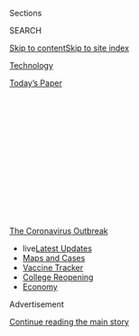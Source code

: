 <div id="app">

<div>

<div>

<div>

<div class="NYTAppHideMasthead css-1q2w90k e1suatyy0">

<div class="section css-ui9rw0 e1suatyy2">

<div class="css-eph4ug er09x8g0">

<div class="css-6n7j50">

</div>

<span class="css-1dv1kvn">Sections</span>

<div class="css-10488qs">

<span class="css-1dv1kvn">SEARCH</span>

</div>

[Skip to content](#site-content)[Skip to site
index](#site-index)

</div>

<div id="masthead-section-label" class="css-1wr3we4 eaxe0e00">

[Technology](https://www.nytimes.com/section/technology)

</div>

<div class="css-10698na e1huz5gh0">

</div>

</div>

<div id="masthead-bar-one" class="section hasLinks css-15hmgas e1csuq9d3">

<div class="css-uqyvli e1csuq9d0">

</div>

<div class="css-1uqjmks e1csuq9d1">

</div>

<div class="css-9e9ivx">

[](https://myaccount.nytimes.com/auth/login?response_type=cookie&client_id=vi)

</div>

<div class="css-1bvtpon e1csuq9d2">

[Today’s
Paper](https://www.nytimes.com/section/todayspaper)

</div>

</div>

</div>

</div>

<div data-aria-hidden="false">

<div id="site-content" data-role="main">

<div>

<div class="css-1aor85t" style="opacity:0.000000001;z-index:-1;visibility:hidden">

<div class="css-1hqnpie">

<div class="css-epjblv">

<span class="css-17xtcya">[Technology](/section/technology)</span><span class="css-x15j1o">|</span><span class="css-fwqvlz">Facebook
Starts Planning for Permanent Remote
Workers</span>

</div>

<div class="css-k008qs">

<div class="css-1iwv8en">

<span class="css-18z7m18"></span>

<div>

</div>

</div>

<span class="css-1n6z4y">https://nyti.ms/3e5PGku</span>

<div class="css-1705lsu">

<div class="css-4xjgmj">

<div class="css-4skfbu" data-role="toolbar" data-aria-label="Social Media Share buttons, Save button, and Comments Panel with current comment count" data-testid="share-tools">

  - 
  - 
  - 
  - 
    
    <div class="css-6n7j50">
    
    </div>

  - 

</div>

</div>

</div>

</div>

</div>

</div>

<div id="NYT_TOP_BANNER_REGION" class="css-13pd83m">

<div>

<div id="styln-prism-menu-1592847958612" class="section interactive-content interactive-size-medium css-1edisqu">

<div class="css-17ih8de interactive-body">

<div id="scroll-container" class="css-1gj85ro">

[<span class="styln-title-wrap"><span class="css-1pje3qr">The
Coronavirus</span><span class="css-1pje3qr">
Outbreak</span></span>](https://www.nytimes.com/news-event/coronavirus?action=click&pgtype=Article&state=default&region=TOP_BANNER&context=storylines_menu)

  - <span class="css-kqxiym" data-emphasize="true">live</span>[Latest
    Updates](https://www.nytimes.com/2020/08/03/world/coronavirus-covid-19.html?action=click&pgtype=Article&state=default&region=TOP_BANNER&context=storylines_menu)
  - [Maps and
    Cases](https://www.nytimes.com/interactive/2020/us/coronavirus-us-cases.html?action=click&pgtype=Article&state=default&region=TOP_BANNER&context=storylines_menu)
  - [Vaccine
    Tracker](https://www.nytimes.com/interactive/2020/science/coronavirus-vaccine-tracker.html?action=click&pgtype=Article&state=default&region=TOP_BANNER&context=storylines_menu)
  - [College
    Reopening](https://www.nytimes.com/2020/08/02/us/covid-college-reopening.html?action=click&pgtype=Article&state=default&region=TOP_BANNER&context=storylines_menu)
  - [Economy](https://www.nytimes.com/live/2020/08/03/business/stock-market-today-coronavirus?action=click&pgtype=Article&state=default&region=TOP_BANNER&context=storylines_menu)

</div>

</div>

</div>

</div>

</div>

<div id="top-wrapper" class="css-1sy8kpn">

<div id="top-slug" class="css-l9onyx">

Advertisement

</div>

[Continue reading the main
story](#after-top)

<div class="ad top-wrapper" style="text-align:center;height:100%;display:block;min-height:250px">

<div id="top" class="place-ad" data-position="top" data-size-key="top">

</div>

</div>

<div id="after-top">

</div>

</div>

<div>

<div id="sponsor-wrapper" class="css-1hyfx7x">

<div id="sponsor-slug" class="css-19vbshk">

Supported by

</div>

[Continue reading the main
story](#after-sponsor)

<div id="sponsor" class="ad sponsor-wrapper" style="text-align:center;height:100%;display:block">

</div>

<div id="after-sponsor">

</div>

</div>

<div class="css-186x18t">

</div>

<div class="css-1vkm6nb ehdk2mb0">

# Facebook Starts Planning for Permanent Remote Workers

</div>

The move is a stark change from an office-centric culture. But there’s a
catch: Salaries are likely to change to match local costs of living.

<div class="css-79elbk" data-testid="photoviewer-wrapper">

<div class="css-z3e15g" data-testid="photoviewer-wrapper-hidden">

</div>

<div class="css-1a48zt4 ehw59r15" data-testid="photoviewer-children">

![<span class="css-16f3y1r e13ogyst0" data-aria-hidden="true">The
Facebook campus in Menlo Park, Calif. Tech companies have typically used
substantial perks to give employees little reason to go
home.</span><span class="css-cnj6d5 e1z0qqy90" itemprop="copyrightHolder"><span class="css-1ly73wi e1tej78p0">Credit...</span><span><span>Jason
Henry for The New York
Times</span></span></span>](https://static01.nyt.com/images/2020/05/21/business/21facebook/merlin_165501837_9b3f8675-055a-4bfa-a174-9aa433c175f0-articleLarge.jpg?quality=75&auto=webp&disable=upscale)

</div>

</div>

<div class="css-18e8msd">

<div class="css-vp77d3 epjyd6m0">

<div class="css-1baulvz">

By [<span class="css-1baulvz last-byline" itemprop="name">Kate
Conger</span>](https://www.nytimes.com/by/kate-conger)

</div>

</div>

  - 
    
    <div class="css-ld3wwf e16638kd2">
    
    May 21,
    2020
    
    </div>

  - 
    
    <div class="css-4xjgmj">
    
    <div class="css-d8bdto" data-role="toolbar" data-aria-label="Social Media Share buttons, Save button, and Comments Panel with current comment count" data-testid="share-tools">
    
      - 
      - 
      - 
      - 
        
        <div class="css-6n7j50">
        
        </div>
    
      - 
    
    </div>
    
    </div>

</div>

</div>

<div class="section meteredContent css-1r7ky0e" name="articleBody" itemprop="articleBody">

<div class="css-1fanzo5 StoryBodyCompanionColumn">

<div class="css-53u6y8">

OAKLAND, Calif. — Facebook said on Thursday that it would allow many
employees to work from home permanently. But there’s a catch: They may
not be able to keep their big Silicon Valley salaries in more affordable
parts of the country.

Mark Zuckerberg, Facebook’s chief executive, told workers during a staff
meeting that was livestreamed on his Facebook page that within a decade
as many as half of the company’s more than 48,000 employees would work
from home.

“It’s clear that Covid has changed a lot about our lives, and that
certainly includes the way that most of us work,” Mr. Zuckerberg said.
“Coming out of this period, I expect that remote work is going to be a
growing trend as well.”

Facebook’s decision, the first among tech’s biggest companies, is a
stark change for a business culture built around getting workers into
giant offices and keeping them there. Using free shuttle buses, free
cafeterias and personal services like dry cleaning, tech companies have
done as much as possible over the years to give employees little reason
to go home, let alone avoid the office.

</div>

</div>

<div class="css-1fanzo5 StoryBodyCompanionColumn">

<div class="css-53u6y8">

If other giant companies follow suit, tech employment could start to
shift away from expensive hubs like Silicon Valley, Seattle and New
York. The option to work from home could also provide more reason for
tech workers who complain that their enviable salaries still aren’t
enough to buy a home in San Francisco or San Jose to[consider settling
in other parts of the
country](https://www.nytimes.com/2019/05/09/technology/uber-lyft-low-tax-millennials.html).

Mr. Zuckerberg’s announcement followed similar [decisions at Twitter and
the payments company
Square](https://www.nytimes.com/2020/05/08/technology/coronavirus-work-from-home.html),
both led by Jack Dorsey. Mr. Dorsey said last week that employees at his
companies would be allowed to work from home indefinitely. At Google,
employees have been told they can work from home through the end of the
year, but the company has not made any indications about permanent
plans.

There are signs that remote work is popular among technologists. After
Mr. Dorsey’s announcement, Google searches for “Twitter jobs” spiked,
according to Google Trends.

Aaron Levie, the chief executive of the business technology company Box,
wrote on Twitter that “the push happening around remote work is as
game-changing for the future of tech as the launch of the iPhone” more
than a decade ago.

</div>

</div>

<div class="css-cfo9c3">

</div>

<div class="css-1fanzo5 StoryBodyCompanionColumn">

<div class="css-53u6y8">

Tech executives have long believed that person-to-person communication
was a big part of the creativity that went into generating popular
products. They built giant campuses that reflected that belief, from the
ornate offices of Apple, Google and Facebook in Silicon Valley to the
new Amazon headquarters in Seattle.

</div>

</div>

<div class="css-1fanzo5 StoryBodyCompanionColumn">

<div class="css-53u6y8">

Still, the biggest tech companies were trying to expand beyond their
main offices before the pandemic, as an older generation of companies
like Intel had done. Amazon, for example, intends to open a[second
headquarters](https://www.nytimes.com/2019/02/14/nyregion/amazon-hq2-queens.html)
in Virginia. The coronavirus pandemic could accelerate those
plans.

<div id="NYT_MAIN_CONTENT_1_REGION" class="css-9tf9ac">

<div>

<div id="styln-covid-updates-markets" class="section interactive-content interactive-size-medium css-1ftcdic">

<div class="css-17ih8de interactive-body">

<div id="styln-briefing-block">

<div class="briefing-block-header-section">

# [Latest Updates: Economy](https://www.nytimes.com/live/2020/08/03/business/stock-market-today-coronavirus?action=click&pgtype=Article&state=default&region=MAIN_CONTENT_1&context=storylines_live_updates)

</div>

<div class="briefing-block-lb-items">

<div class="briefing-block-update-time">

[10h
ago](https://www.nytimes.com/live/2020/08/03/business/stock-market-today-coronavirus?action=click&pgtype=Article&state=default&region=MAIN_CONTENT_1&context=storylines_live_updates#the-chicago-fed-president-says-its-up-to-congress-to-save-the-economy)

</div>

<div>

[The Chicago Fed president says it’s up to Congress to save the
economy.](https://www.nytimes.com/live/2020/08/03/business/stock-market-today-coronavirus?action=click&pgtype=Article&state=default&region=MAIN_CONTENT_1&context=storylines_live_updates#the-chicago-fed-president-says-its-up-to-congress-to-save-the-economy)

</div>

<div class="briefing-block-update-time">

[10h
ago](https://www.nytimes.com/live/2020/08/03/business/stock-market-today-coronavirus?action=click&pgtype=Article&state=default&region=MAIN_CONTENT_1&context=storylines_live_updates#faa-says-boeing-has-effectively-mitigated-defects-in-the-737-max)

</div>

<div>

[F.A.A. says Boeing has ‘effectively mitigated’ defects in the 737
Max.](https://www.nytimes.com/live/2020/08/03/business/stock-market-today-coronavirus?action=click&pgtype=Article&state=default&region=MAIN_CONTENT_1&context=storylines_live_updates#faa-says-boeing-has-effectively-mitigated-defects-in-the-737-max)

</div>

<div class="briefing-block-update-time">

[13h
ago](https://www.nytimes.com/live/2020/08/03/business/stock-market-today-coronavirus?action=click&pgtype=Article&state=default&region=MAIN_CONTENT_1&context=storylines_live_updates#small-businesses-got-emergency-loans-but-not-what-they-expected)

</div>

<div>

[Small businesses got emergency loans, but not what they
expected.](https://www.nytimes.com/live/2020/08/03/business/stock-market-today-coronavirus?action=click&pgtype=Article&state=default&region=MAIN_CONTENT_1&context=storylines_live_updates#small-businesses-got-emergency-loans-but-not-what-they-expected)

</div>

</div>

<div class="briefing-block-footer">

<div class="briefing-block-footer-meta">

[See more
updates](https://www.nytimes.com/live/2020/08/03/business/stock-market-today-coronavirus?action=click&pgtype=Article&state=default&region=MAIN_CONTENT_1&context=storylines_live_updates)

</div>

<div class="briefing-block-briefinglinks">

<span>More live coverage:</span>
[Global](https://www.nytimes.com/2020/08/03/world/coronavirus-covid-19.html?action=click&pgtype=Article&state=default&region=MAIN_CONTENT_1&context=storylines_live_updates)

</div>

</div>

</div>

</div>

</div>

</div>

</div>

“Before the virus happened, a lot of the discussion about the tech
sector was about how to bring people to work sites and create affordable
housing,” said Robert Silverman, a professor of urban and regional
planning at the State University of New York at Buffalo. “This is kind
of a natural progression.”

An employee exodus from the biggest urban tech hubs, combined with
layoffs, could have dramatic local impacts. Housing costs in the Bay
Area, for example, have fallen since the pandemic began, according to
the rental firm Zumper. Rents in San Francisco fell 7 percent in April,
and were down 15 percent in Menlo Park, Facebook’s home.

Mr. Zuckerberg long worried that employees who worked remotely would
lose productivity. Facebook once [provided cash
bonuses](https://www.reuters.com/article/us-facebook-benefits-idUSKBN0U02P620151217)
to employees who lived within 10 miles of its headquarters. In 2018,
Facebook expanded its main campus with elaborate new offices[designed by
the star architect Frank
Gehry](https://www.bloomberg.com/news/photo-essays/2018-09-04/here-s-a-first-look-inside-facebook-s-new-frank-gehry-designed-office),
including a 3.6-acre roof garden with more than 200 trees.

Just last year, Facebook started moving into a 43-story office tower
that it had leased in San Francisco, and the company is still reportedly
in talks for a [significant office expansion in New
York](https://commercialobserver.com/2020/05/facebook-closing-on-740000-square-feet-at-farley-post-office/#.XsbsRx55EbV.twitter),
as well.

In March, the coronavirus lockdown forced companies to send employees
home. Many tech companies, including Facebook, emptied their offices
before local shelter-in-place orders.

</div>

</div>

<div class="css-1fanzo5 StoryBodyCompanionColumn">

<div class="css-53u6y8">

Now, more than two months later, executives are discovering that their
remote workers performed better than expected. Mr. Zuckerberg said
employees remained focused even though they were working from home.

Facebook will begin by allowing new hires who are senior engineers to
work remotely, and then allow current employees to apply for permission
to work from home if they have positive performance reviews.

Starting in January, Facebook’s employee compensation will be adjusted
based on the cost of living in the locations where workers choose to
live. Facebook will make sure employees are honest about their location
by checking where they log in to internal systems from, he said.

Mr. Zuckerberg said the shift could offer more benefits than
inconveniences for the company. Allowing remote work will allow Facebook
to broaden its recruitment, retain valuable employees, reduce the
climate impact caused by commutes and expand the diversity of its work
force, Mr. Zuckerberg said.

So far, Facebook, Square and Twitter are being far more aggressive than
their counterparts in the industry. Their work is mostly done in
software code, which can be handled remotely.

At Apple, on the other hand, many employees are hardware engineers who
need to be in the company’s lab, particularly because of the company’s
secrecy around its products. Tim Cook, Apple’s chief executive, said in
April that the company’s main office in Silicon Valley would be closed
until at least June and has not updated that timeline.

Start-ups could also find it difficult to manage a remote work force.
Allowing workers to live in the Midwest could keep costs down, but
Silicon Valley has a giant talent pool from which start-ups draw their
workers. Also, many venture capitalists, mostly based in Silicon Valley
and San Francisco, expect the companies they invest in to be based
nearby.

</div>

</div>

<div class="css-1fanzo5 StoryBodyCompanionColumn">

<div class="css-53u6y8">

At Los Angeles-based Snap, the maker of Snapchat, employees are allowed
to work at home through September. Evan Spiegel, Snap’s chief executive,
said in an
[interview](https://www.nytimes.com/2020/05/21/technology/robot-deliveries.html)
that he was reassessing the situation regularly and considering guidance
from health authorities about when to reopen.

“People want certainty, and there’s a huge amount of pressure as a
leader to make definitive statements,” Mr. Spiegel said on Wednesday. “I
think it’s important that we remain flexible in a situation that is
changing rapidly.”

</div>

</div>

<div>

</div>

</div>

<div>

</div>

<div>

</div>

<div>

</div>

<div>

<div id="bottom-wrapper" class="css-1ede5it">

<div id="bottom-slug" class="css-l9onyx">

Advertisement

</div>

[Continue reading the main
story](#after-bottom)

<div id="bottom" class="ad bottom-wrapper" style="text-align:center;height:100%;display:block;min-height:90px">

</div>

<div id="after-bottom">

</div>

</div>

</div>

</div>

</div>

## Site Index

<div>

</div>

## Site Information Navigation

  - [© <span>2020</span> <span>The New York Times
    Company</span>](https://help.nytimes.com/hc/en-us/articles/115014792127-Copyright-notice)

<!-- end list -->

  - [NYTCo](https://www.nytco.com/)
  - [Contact
    Us](https://help.nytimes.com/hc/en-us/articles/115015385887-Contact-Us)
  - [Work with us](https://www.nytco.com/careers/)
  - [Advertise](https://nytmediakit.com/)
  - [T Brand Studio](http://www.tbrandstudio.com/)
  - [Your Ad
    Choices](https://www.nytimes.com/privacy/cookie-policy#how-do-i-manage-trackers)
  - [Privacy](https://www.nytimes.com/privacy)
  - [Terms of
    Service](https://help.nytimes.com/hc/en-us/articles/115014893428-Terms-of-service)
  - [Terms of
    Sale](https://help.nytimes.com/hc/en-us/articles/115014893968-Terms-of-sale)
  - [Site
    Map](https://spiderbites.nytimes.com)
  - [Help](https://help.nytimes.com/hc/en-us)
  - [Subscriptions](https://www.nytimes.com/subscription?campaignId=37WXW)

</div>

</div>

</div>

</div>

